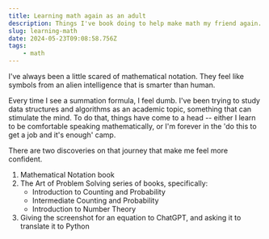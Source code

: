 ```yaml
---
title: Learning math again as an adult
description: Things I've book doing to help make math my friend again.
slug: learning-math
date: 2024-05-23T09:08:58.756Z
tags:
    - math
---
```

I've always been a little scared of mathematical notation. They feel like symbols from an alien intelligence that is smarter than human.

Every time I see a summation formula, I feel dumb. I've been trying to study data structures and algorithms as an academic topic, something that can stimulate the mind. To do that, things have come to a head -- either I learn to be comfortable speaking mathematically, or I'm forever in the 'do this to get a job and it\'s enough' camp.

There are two discoveries on that journey that make me feel more confident.

1. Mathematical Notation book
2. The Art of Problem Solving series of books, specifically:
    - Introduction to Counting and Probability
    - Intermediate Counting and Probability
    - Introduction to Number Theory
3. Giving the screenshot for an equation to ChatGPT, and asking it to translate it to Python
